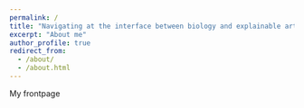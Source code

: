 ```yaml
---
permalink: /
title: "Navigating at the interface between biology and explainable artifical intelligence"
excerpt: "About me"
author_profile: true
redirect_from: 
  - /about/
  - /about.html
---
```



My frontpage
